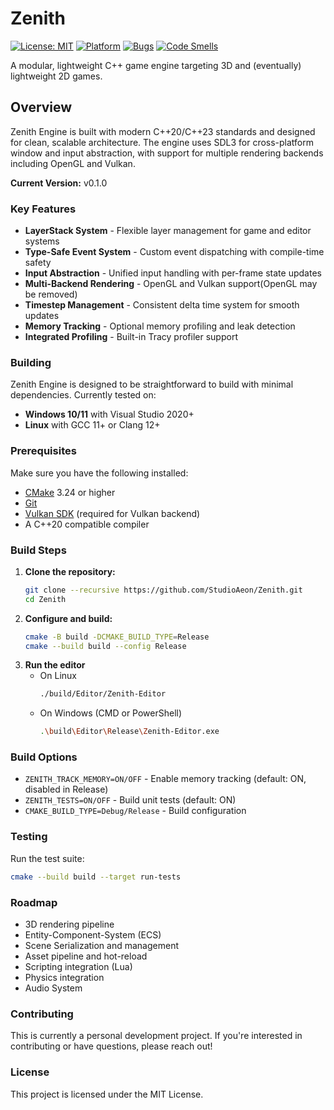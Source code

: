 # Zenith
[![License: MIT](https://img.shields.io/badge/License-MIT-yellow.svg)](https://opensource.org/licenses/MIT)
[![Platform](https://img.shields.io/badge/Platform-Windows%20%7C%20Linux-lightgrey.svg)]()
[![Bugs](https://sonarcloud.io/api/project_badges/measure?project=StudioAeon_Zenith&metric=bugs)](https://sonarcloud.io/summary/new_code?id=StudioAeon_Zenith)
[![Code Smells](https://sonarcloud.io/api/project_badges/measure?project=StudioAeon_Zenith&metric=code_smells)](https://sonarcloud.io/summary/new_code?id=StudioAeon_Zenith)

A modular, lightweight C++ game engine targeting 3D and (eventually) lightweight 2D games.

## Overview
Zenith Engine is built with modern C++20/C++23 standards and designed for clean, scalable architecture. The engine uses SDL3 for cross-platform window and input abstraction, with support for multiple rendering backends including OpenGL and Vulkan.

**Current Version:** v0.1.0


### Key Features
- **LayerStack System** - Flexible layer management for game and editor systems
- **Type-Safe Event System** - Custom event dispatching with compile-time safety
- **Input Abstraction** - Unified input handling with per-frame state updates
- **Multi-Backend Rendering** - OpenGL and Vulkan support(OpenGL may be removed)
- **Timestep Management** - Consistent delta time system for smooth updates
- **Memory Tracking** - Optional memory profiling and leak detection
- **Integrated Profiling** - Built-in Tracy profiler support

### Building
Zenith Engine is designed to be straightforward to build with minimal dependencies. Currently tested on:
- **Windows 10/11** with Visual Studio 2020+
- **Linux** with GCC 11+ or Clang 12+

### Prerequisites
Make sure you have the following installed:
- [CMake](https://cmake.org/download/) 3.24 or higher
- [Git](https://git-scm.com/downloads)
- [Vulkan SDK](https://vulkan.lunarg.com/) (required for Vulkan backend)
- A C++20 compatible compiler

### Build Steps
1. **Clone the repository:**
	```bash
	git clone --recursive https://github.com/StudioAeon/Zenith.git
	cd Zenith
	```
2. **Configure and build:**
	```bash
	cmake -B build -DCMAKE_BUILD_TYPE=Release
	cmake --build build --config Release
	```
3. **Run the editor**
	- On Linux
		```bash
		./build/Editor/Zenith-Editor
		```
	- On Windows (CMD or PowerShell)
		```bash
		.\build\Editor\Release\Zenith-Editor.exe
		```

### Build Options
- ```ZENITH_TRACK_MEMORY=ON/OFF``` - Enable memory tracking (default: ON, disabled in Release)
- ```ZENITH_TESTS=ON/OFF``` - Build unit tests (default: ON)
- ```CMAKE_BUILD_TYPE=Debug/Release``` - Build configuration

### Testing
Run the test suite:
```bash
cmake --build build --target run-tests
```

### Roadmap
- 3D rendering pipeline
- Entity-Component-System (ECS)
- Scene Serialization and management
- Asset pipeline and hot-reload
- Scripting integration (Lua)
- Physics integration
- Audio System

### Contributing
This is currently a personal development project. If you're interested in contributing or have questions, please reach out!

### License
This project is licensed under the MIT License.
